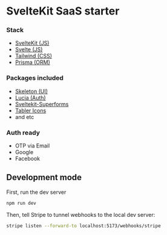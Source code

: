 # SvelteKit SaaS starter

### Stack

- [SvelteKit (JS)](https://kit.svelte.dev)
- [Svelte (JS)](https://svelte.dev)
- [Tailwind (CSS)](https://tailwindcss.com)
- [Prisma (ORM)](https://www.prisma.io)

### Packages included

- [Skeleton (UI)](https://www.skeleton.dev)
- [Lucia (Auth)](https://www.skeleton.dev)
- [Sveltekit-Superforms](https://superforms.rocks/)
- [Tabler Icons](https://tabler-icons.io/)
- and etc

### Auth ready

- OTP via Email
- Google
- Facebook

## Development mode

First, run the dev server

```sh
npm run dev
```

Then, tell Stripe to tunnel webhooks to the local dev server:

```sh
stripe listen --forward-to localhost:5173/webhooks/stripe
```

  <br/>
  <br/>
  <br/>